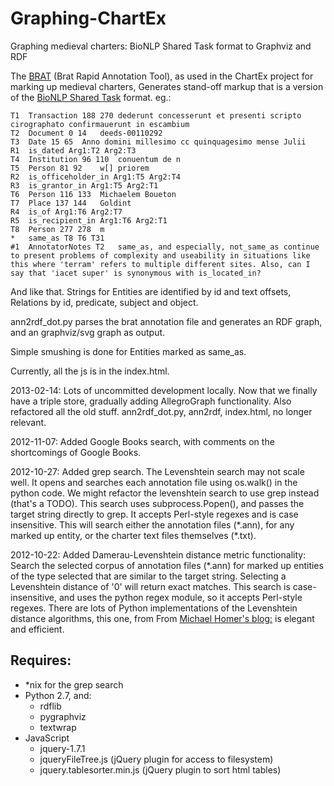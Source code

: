 # Graphing-ChartEx


Graphing medieval charters: BioNLP Shared Task format to Graphviz and RDF

The [BRAT](http://brat.nlplab.org/) (Brat Rapid Annotation Tool), as used in the ChartEx project for marking up medieval charters, Generates stand-off markup that is a version of the [BioNLP Shared Task](http://2011.bionlp-st.org/) format. eg.:

    T1	Transaction 188 270	dederunt concesserunt et presenti scripto cirographato confirmauerunt in escambium
    T2	Document 0 14	deeds-00110292
    T3	Date 15 65	Anno domini millesimo cc quinquagesimo mense Julii
    R1	is_dated Arg1:T2 Arg2:T3	
    T4	Institution 96 110	conuentum de n
    T5	Person 81 92	w[] priorem
    R2	is_officeholder_in Arg1:T5 Arg2:T4	
    R3	is_grantor_in Arg1:T5 Arg2:T1	
    T6	Person 116 133	Michaelem Boueton
    T7	Place 137 144	Goldint
    R4	is_of Arg1:T6 Arg2:T7	
    R5	is_recipient_in Arg1:T6 Arg2:T1	
    T8	Person 277 278	m
    *	same_as T8 T6 T31
    #1	AnnotatorNotes T2	same_as, and especially, not_same_as continue to present problems of complexity and useability in situations like this where 'terram' refers to multiple different sites. Also, can I say that 'iacet super' is synonymous with is_located_in?

And like that. Strings for Entities are identified by id and text offsets, Relations by id, predicate, subject and object.

ann2rdf_dot.py parses the brat annotation file and generates an RDF graph, and an graphviz/svg graph as output.

Simple smushing is done for Entities marked as same\_as.

Currently, all the js is in the index.html.

2013-02-14: Lots of uncommitted development locally. Now that we finally have a triple store, gradually adding AllegroGraph functionality. Also refactored all the old stuff. ann2rdf_dot.py, ann2rdf, index.html, no longer relevant.

2012-11-07: Added Google Books search, with comments on the shortcomings of Google Books.

2012-10-27: Added grep search. The Levenshtein search may not scale well. It opens and searches each annotation file using os.walk() in the python code. We might refactor the levenshtein search to use grep instead (that's a TODO). This search uses subprocess.Popen(), and passes the target string directly to grep. It accepts Perl-style regexes and is case insensitive. This will search either the annotation files (\*.ann), for any marked up entity, or the charter text files themselves (\*.txt).

2012-10-22: Added Damerau-Levenshtein distance metric functionality: Search the selected corpus of annotation files (*.ann) for marked up entities of the type selected that are similar to the target string. Selecting a Levenshtein distance of '0' will return exact matches. This search is case-insensitive, and uses the python regex module, so it accepts Perl-style regexes. There are lots of Python implementations of the Levenshtein distance algorithms, this one, from From [Michael Homer's blog:](http://mwh.geek.nz/2009/04/26/python-damerau-levenshtein-distance/) is elegant and efficient.


## Requires:
* *nix for the grep search
* Python 2.7, and:
    * rdflib
    * pygraphviz
    * textwrap
* JavaScript
    * jquery-1.7.1
    * jqueryFileTree.js (jQuery plugin for access to filesystem)
    * jquery.tablesorter.min.js (jQuery plugin to sort html tables) 

